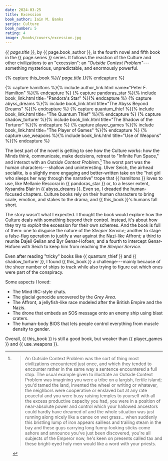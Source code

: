 ```yaml
---
date: 2024-03-25
title: Excession
book_author: Iain M. Banks
series: Culture
book_number: 5
rating: 4
image: /books/covers/excession.jpg
---
```


<cite class="book-title">{{ page.title }}</cite>, by <span
class="author-name">{{ page.book_author }}</span>, is the fourth novel and
fifth book in the <span class="book-series">{{ page.series }}</span> series.
It follows the reaction of the Culture and other civilizations to an
"excession": an _"Outside Context Problem"_---something mysterious,
unpredictable, and enormously powerful.

{% capture this_book %}<cite class="book-title">{{ page.title }}</cite>{% endcapture %}

{% capture hamiltons %}{% include author_link.html name="Peter F. Hamilton" %}{% endcapture %}
{% capture pandoras_star %}{% include book_link.html title="Pandora's Star" %}{% endcapture %}
{% capture abyss_dreams %}{% include book_link.html title="The Abyss Beyond Dreams" %}{% endcapture %}
{% capture quantum_thief %}{% include book_link.html title="The Quantum Thief" %}{% endcapture %}
{% capture shadow_torturer %}{% include book_link.html title="The Shadow of the Torturer" %}{% endcapture %}
{% capture player_games %}{% include book_link.html title="The Player of Games" %}{% endcapture %}
{% capture use_weapons %}{% include book_link.html title="Use of Weapons" %}{% endcapture %}

The best part of the novel is getting to see how the Culture _works_: how the
Minds think, communicate, make decisions, retreat to "Infinite Fun Space," and
interact with an _Outside Context Problem_.[^ocp] The worst part was the human
characters---shallow and uninteresting. Ulver Seich, the airhead socialite, is
a slightly more engaging and better-written take on the "hot girl who sleeps
her way through the narrative" trope that {{ hamiltons }} loves to use, like
Mellanie Rescorai in {{ pandoras_star }} or, to a lesser extent, Kysandra
Blair in {{ abyss_dreams }}. Even so, I dreaded the human-focused chapters.
Culture books rely on their human characters to bring scale, emotion, and
stakes to the drama, and {{ this_book }}'s humans fall short.

The story wasn't what I expected. I thought the book would explore how the
Culture deals with something beyond their control. Instead, it's about how
they try to _exploit_ the excession for their own schemes. And the book is
full of them: one to disguise the nature of the _Sleeper Service_; another to
stage a false-flag operation to justify a war against the Nazi-like Affront; a
third to reunite Dajeil Gelian and Byr Genar-Hofoen; and a fourth to intercept
Genar-Hofoen with Seich to keep him from reaching the _Sleeper Service_.

Even after reading "tricky" books like {{ quantum_thief }} and {{
shadow_torturer }}, I found {{ this_book }} a challenge---mainly because of
the sheer number of ships to track while also trying to figure out which ones
were part of the conspiracy.

Some aspects I loved:

- The Mind IRC-style chats.
- The glacial genocide uncovered by the _Grey Area_.
- The Affront, a jellyfish-like race modeled after the British Empire and the
  Nazis.
- The drone that embeds an SOS message onto an enemy ship using blast craters.
- The human-body BIOS that lets people control everything from muscle density
  to gender.

Overall, {{ this_book }} is still a good book, but weaker than {{ player_games
}} and {{ use_weapons }}.

[^ocp]:
    >  An Outside Context Problem was the sort of thing most civilizations
    >  encountered just once, and which they tended to encounter rather in the
    >  same way a sentence encountered a full stop. The usual example given to
    >  illustrate an Outside Context Problem was imagining you were a tribe on
    >  a largish, fertile island; you'd tamed the land, invented the wheel or
    >  writing or whatever, the neighbors were cooperative or enslaved but at
    >  any rate peaceful and you were busy raising temples to yourself with
    >  all the excess productive capacity you had, you were in a position of
    >  near-absolute power and control which your hallowed ancestors could
    >  hardly have dreamed of and the whole situation was just running along
    >  nicely like a canoe on wet grass... when suddenly this bristling lump
    >  of iron appears sailless and trailing steam in the bay and these guys
    >  carrying long funny-looking sticks come ashore and announce you've just
    >  been discovered, you're all subjects of the Emperor now, he's keen on
    >  presents called tax and these bright-eyed holy men would like a word
    >  with your priests.
